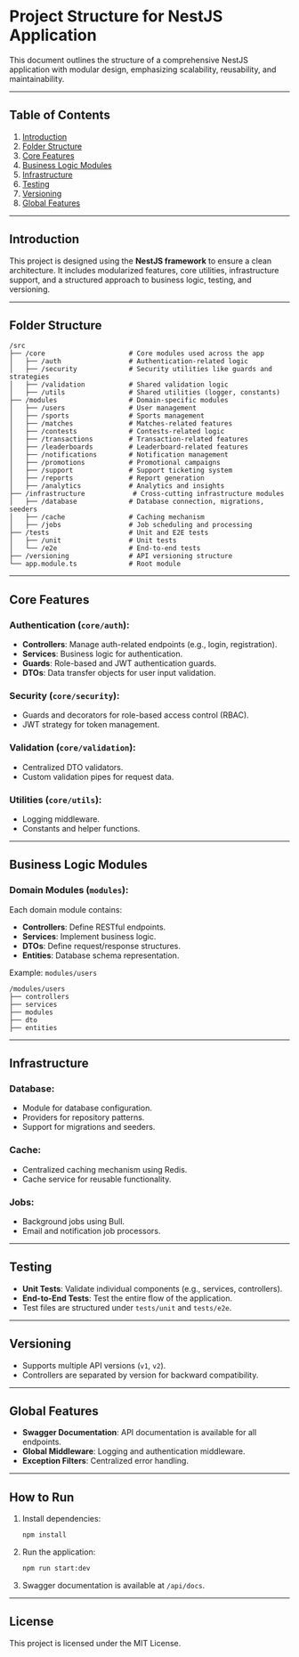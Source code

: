 # Project Structure for NestJS Application

This document outlines the structure of a comprehensive NestJS application with modular design, emphasizing scalability, reusability, and maintainability.

---

## Table of Contents

1. [Introduction](#introduction)
2. [Folder Structure](#folder-structure)
3. [Core Features](#core-features)
4. [Business Logic Modules](#business-logic-modules)
5. [Infrastructure](#infrastructure)
6. [Testing](#testing)
7. [Versioning](#versioning)
8. [Global Features](#global-features)

---

## Introduction
This project is designed using the **NestJS framework** to ensure a clean architecture. It includes modularized features, core utilities, infrastructure support, and a structured approach to business logic, testing, and versioning.

---

## Folder Structure

```
/src
├── /core                     # Core modules used across the app
│   ├── /auth                 # Authentication-related logic
│   ├── /security             # Security utilities like guards and strategies
│   ├── /validation           # Shared validation logic
│   ├── /utils                # Shared utilities (logger, constants)
├── /modules                  # Domain-specific modules
│   ├── /users                # User management
│   ├── /sports               # Sports management
│   ├── /matches              # Matches-related features
│   ├── /contests             # Contests-related logic
│   ├── /transactions         # Transaction-related features
│   ├── /leaderboards         # Leaderboard-related features
│   ├── /notifications        # Notification management
│   ├── /promotions           # Promotional campaigns
│   ├── /support              # Support ticketing system
│   ├── /reports              # Report generation
│   ├── /analytics            # Analytics and insights
├── /infrastructure            # Cross-cutting infrastructure modules
│   ├── /database             # Database connection, migrations, seeders
│   ├── /cache                # Caching mechanism
│   ├── /jobs                 # Job scheduling and processing
├── /tests                    # Unit and E2E tests
│   ├── /unit                 # Unit tests
│   └── /e2e                  # End-to-end tests
├── /versioning               # API versioning structure
└── app.module.ts             # Root module
```

---

## Core Features

### Authentication (`core/auth`):
- **Controllers**: Manage auth-related endpoints (e.g., login, registration).
- **Services**: Business logic for authentication.
- **Guards**: Role-based and JWT authentication guards.
- **DTOs**: Data transfer objects for user input validation.

### Security (`core/security`):
- Guards and decorators for role-based access control (RBAC).
- JWT strategy for token management.

### Validation (`core/validation`):
- Centralized DTO validators.
- Custom validation pipes for request data.

### Utilities (`core/utils`):
- Logging middleware.
- Constants and helper functions.

---

## Business Logic Modules

### Domain Modules (`modules`):
Each domain module contains:
- **Controllers**: Define RESTful endpoints.
- **Services**: Implement business logic.
- **DTOs**: Define request/response structures.
- **Entities**: Database schema representation.

Example: `modules/users`
```
/modules/users
├── controllers
├── services
├── modules
├── dto
├── entities
```

---

## Infrastructure

### Database:
- Module for database configuration.
- Providers for repository patterns.
- Support for migrations and seeders.

### Cache:
- Centralized caching mechanism using Redis.
- Cache service for reusable functionality.

### Jobs:
- Background jobs using Bull.
- Email and notification job processors.

---

## Testing

- **Unit Tests**: Validate individual components (e.g., services, controllers).
- **End-to-End Tests**: Test the entire flow of the application.
- Test files are structured under `tests/unit` and `tests/e2e`.

---

## Versioning

- Supports multiple API versions (`v1`, `v2`).
- Controllers are separated by version for backward compatibility.

---

## Global Features

- **Swagger Documentation**: API documentation is available for all endpoints.
- **Global Middleware**: Logging and authentication middleware.
- **Exception Filters**: Centralized error handling.

---

## How to Run

1. Install dependencies:
   ```bash
   npm install
   ```
2. Run the application:
   ```bash
   npm run start:dev
   ```
3. Swagger documentation is available at `/api/docs`.

---

## License
This project is licensed under the MIT License.
